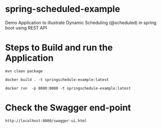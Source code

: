 # spring-scheduled-example
Demo Application to illustrate Dynamic Scheduling (@scheduled) in spring boot  using REST API

# Steps to Build and run the Application

	mvn clean package

	docker build . -t springschedule-example:latest
	
	docker run  -p 8080:8080 -t springschedule-example:latest
	
# Check the Swagger end-point
  	
  	http://localhost:8080/swagger-ui.html